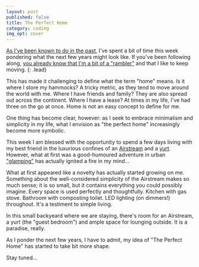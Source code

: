 ```yaml
---
layout: post
published: false
title: The Perfect Home
category: coding
img_opt: cover
---
```


[As I've been known to do in the past](TK), I've spent a bit of time this week pondering what the next few years might look like. If you've been following along, [you already know that I'm a bit of a "rambler"](TK) and that I like to keep moving.
{: .lead}

This has made it challenging to define what the term "home" means. Is it where I store my hammocks? A tricky metric, as they tend to move around the world with me. Where I have friends and family? They are also spread out across the continent. Where I have a lease? At times in my life, I've had three on the go at once. Home is not an easy concept to define for me.

One thing has become clear, however: as I seek to embrace minimalism and simplicity in my life, what I envision as "the perfect home" increasingly become more symbolic.

This week I am blessed with the opportunity to spend a few days living with my best friend in the luxurious confines of an [Airstream](TK) and a [yurt](TK). However, what at first was a good-humoured adventure in urban ["glamping"](TK) has actually ignited a fire in my mind...

What at first appeared like a novelty has actually started growing on me. Something about the well-considered simplicity of the Airstream makes so much sense; it is so small, but it contains everything you could possibly imagine. Every space is used perfectly and thoughtfully. Kitchen with gas stove. Bathroom with composting toilet. LED lighting (on dimmers!) throughout. It's a testiment to simple living.

In this small backyeard where we are staying, there's room for an Airstream, a yurt (the "guest bedroom") and ample space for lounging outside. It is a paradise, really.

As I ponder the next few years, I have to admit, my idea of "The Perfect Home" has started to take bit more shape.

Stay tuned...